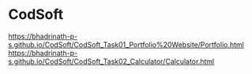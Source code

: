 # CodSoft
https://bhadrinath-p-s.github.io/CodSoft/CodSoft_Task01_Portfolio%20Website/Portfolio.html
https://bhadrinath-p-s.github.io/CodSoft/CodSoft_Task02_Calculator/Calculator.html
